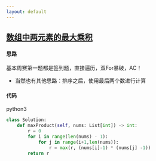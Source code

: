 ```yaml
---
layout: default
---
```


## [数组中两元素的最大乘积](https://leetcode-cn.com/problems/maximum-product-of-two-elements-in-an-array/)

#### 思路

基本周赛第一题都是签到题，直接遍历，双For暴破，AC！

* 当然也有其他思路：排序之后，使用最后两个数进行计算

#### 代码

python3
```python
class Solution:
    def maxProduct(self, nums: List[int]) -> int:
        r = 0
        for i in range(len(nums) - 1):
            for j in range(i+1,len(nums)):
                r = max(r, (nums[i]-1) * (nums[j] -1))
        return r
```